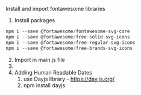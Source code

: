 Install and import fontawesome libraries

1. Install packages

```javascript
npm i --save @fortawesome/fontawesome-svg-core
npm i --save @fortawesome/free-solid-svg-icons
npm i --save @fortawesome/free-regular-svg-icons
npm i --save @fortawesome/free-brands-svg-icons
```

2. Import in main.js file
3. 
4. Adding Human Readable Dates
   1. use Dayjs library - https://day.js.org/
   2. npm install dayjs
